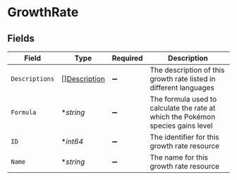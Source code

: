 # GrowthRate


## Fields

| Field                                                                           | Type                                                                            | Required                                                                        | Description                                                                     |
| ------------------------------------------------------------------------------- | ------------------------------------------------------------------------------- | ------------------------------------------------------------------------------- | ------------------------------------------------------------------------------- |
| `Descriptions`                                                                  | [][Description](../../models/shared/description.md)                             | :heavy_minus_sign:                                                              | The description of this growth rate listed in different languages               |
| `Formula`                                                                       | **string*                                                                       | :heavy_minus_sign:                                                              | The formula used to calculate the rate at which the Pokémon species gains level |
| `ID`                                                                            | **int64*                                                                        | :heavy_minus_sign:                                                              | The identifier for this growth rate resource                                    |
| `Name`                                                                          | **string*                                                                       | :heavy_minus_sign:                                                              | The name for this growth rate resource                                          |